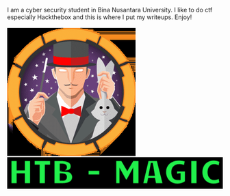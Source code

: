 I am a cyber security student in Bina Nusantara University. I like to do ctf especially Hackthebox and this is where I put my writeups. Enjoy!
<br><br>
![logo](/images/htb-magic.png)
![button](/images/button-magic.png)


